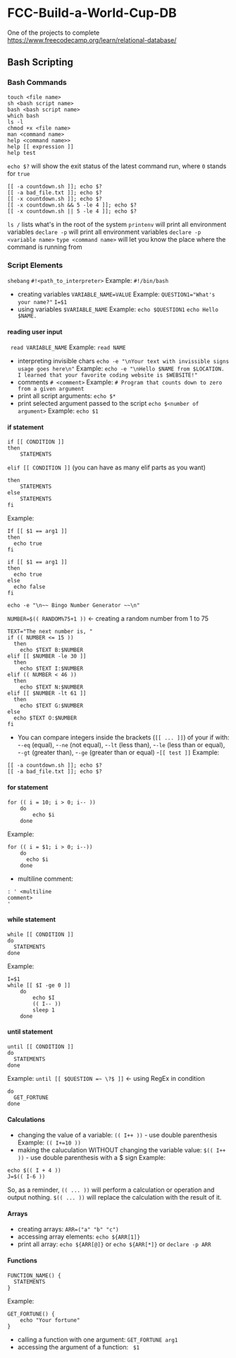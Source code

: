 # FCC-Build-a-World-Cup-DB
One of the projects to complete https://www.freecodecamp.org/learn/relational-database/

## Bash Scripting

### Bash Commands
```
touch <file name>
sh <bash script name>
bash <bash script name>
which bash
ls -l
chmod +x <file name>
man <command name>
help <command name>>
help [[ expression ]]
help test
```
```echo $?``` will show the exit status of the latest command run, where ```0``` stands for ```true```
```
[[ -a countdown.sh ]]; echo $?
[[ -a bad_file.txt ]]; echo $?
[[ -x countdown.sh ]]; echo $?
[[ -x countdown.sh && 5 -le 4 ]]; echo $?
[[ -x countdown.sh || 5 -le 4 ]]; echo $?
```
```ls /``` lists what's in the root of the system
```printenv``` will print all environment variables
```declare -p``` will print all environment variables
```declare -p <variable name>```
```type <command name>``` will let you know the place where the command is running from

### Script Elements
```shebang```
```#!<path_to_interpreter>```
Example: ```#!/bin/bash```
- creating variables
```VARIABLE_NAME=VALUE```
Example: ```QUESTION1="What's your name?"```
			```I=$1```
- using variables
```$VARIABLE_NAME```
Example: ```echo $QUESTION1```
		```echo Hello $NAME.```
#### reading user input
``` read VARIABLE_NAME```
Example: ```read NAME```
- interpreting invisible chars
```echo -e "\nYour text with invissible signs usage goes here\n"```
Example: ```echo -e "\nHello $NAME from $LOCATION. I learned that your favorite coding website is $WEBSITE!"```
- comments
``` # <comment> ```
Example: ```# Program that counts down to zero from a given argument```
- print all script arguments: ```echo $*```
- print selected argument passed to the script
```echo $<number of argument>```
Example: ```echo $1```
#### if statement
```
if [[ CONDITION ]]
then
	STATEMENTS
```
```elif [[ CONDITION ]]``` (you can have as many elif parts as you want)
```
then
	STATEMENTS
else
	STATEMENTS
fi
```
Example:
```
If [[ $1 == arg1 ]]
then
  echo true
fi
```
```
if [[ $1 == arg1 ]]
then
  echo true
else
  echo false
fi

echo -e "\n~~ Bingo Number Generator ~~\n"
```
```NUMBER=$(( RANDOM%75+1 ))``` <- creating a random number from 1 to 75
```
TEXT="The next number is, "
if (( NUMBER <= 15 ))
  then
    echo $TEXT B:$NUMBER
elif [[ $NUMBER -le 30 ]]
  then
    echo $TEXT I:$NUMBER
elif (( NUMBER < 46 ))
  then
    echo $TEXT N:$NUMBER
elif [[ $NUMBER -lt 61 ]]
  then
    echo $TEXT G:$NUMBER
else
  echo $TEXT O:$NUMBER
fi
```
- You can compare integers inside the brackets (```[[ ... ]]```) of your if with:
	-```-eq``` (equal),
	-```-ne``` (not equal),
	-```-lt``` (less than),
	-```-le``` (less than or equal),
	-```-gt``` (greater than),
	-```-ge``` (greater than or equal)
-```[[ test ]]```
Example:
```
[[ -a countdown.sh ]]; echo $?
[[ -a bad_file.txt ]]; echo $?
```
#### for statement
```
for (( i = 10; i > 0; i-- ))
	do
		echo $i
	done
```
Example:
```
for (( i = $1; i > 0; i--))
    do
      echo $i
    done
```
- multiline comment:
```
: ' <multiline
comment>
'
```
#### while statement
```
while [[ CONDITION ]]
do
  STATEMENTS
done
```
Example:
```
I=$1
while [[ $I -ge 0 ]]
	do
		echo $I
		(( I-- ))
		sleep 1
	done
```
#### until statement
```
until [[ CONDITION ]]
do
  STATEMENTS
done
```
Example:
```until [[ $QUESTION =~ \?$ ]]``` <- using RegEx in condition
```
do
  GET_FORTUNE
done
```

#### Calculations
- changing the value of a variable:
```(( I++ ))``` - use double parenthesis
Example: ```(( I+=10 ))```
- making the caluculation WITHOUT changing the variable value:
```$(( I++ ))``` - use double parenthesis with a $ sign
Example:
```
echo $(( I + 4 ))
J=$(( I-6 ))
```
So, as a reminder, ```(( ... ))``` will perform a calculation or operation and output nothing. ```$(( ... ))``` will replace the calculation with the result of it.
#### Arrays
- creating arrays: ```ARR=("a" "b" "c")```
- accessing array elements: ```echo ${ARR[1]}```
- print all array: ```echo ${ARR[@]}``` or ```echo ${ARR[*]}``` or ```declare -p ARR```
#### Functions
```
FUNCTION_NAME() {
  STATEMENTS
}
```
Example:
```
GET_FORTUNE() {
	echo "Your fortune"
}
```
- calling a function with one argument: ```GET_FORTUNE arg1```
- accessing the argument of a function: ``` $1```
